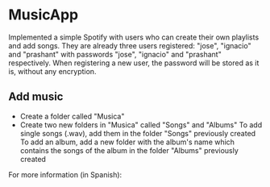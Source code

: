 # MusicApp
Implemented a simple Spotify with users who can create their own playlists and add songs. They are already three users registered: "jose", "ignacio" and "prashant" with passwords "jose", "ignacio" and "prashant" respectively. When registering a new user, the password will be stored as it is, without any encryption.

## Add music 
- Create a folder called "Musica"
- Create two new folders in "Musica" called "Songs" and "Albums"
To add single songs (.wav), add them in the folder "Songs" previously created
To add an album, add a new folder with the album's name which contains the songs of the album in the folder "Albums" previously created

For more information (in Spanish): 
